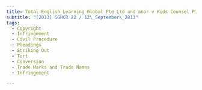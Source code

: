 ```yaml
---
title: Total English Learning Global Pte Ltd and anor v Kids Counsel Pte Ltd 
subtitle: "[2013] SGHCR 22 / 12\_September\_2013"
tags:
  - Copyright
  - Infringement
  - Civil Procedure
  - Pleadings
  - Striking Out
  - Tort
  - Conversion
  - Trade Marks and Trade Names
  - Infringement

---
```


